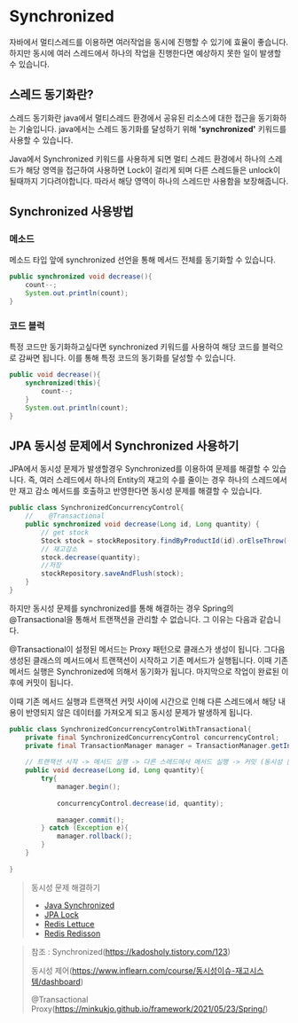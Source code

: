 # Synchronized

자바에서 멀티스레드를 이용하면 여러작업을 동시에 진행할 수 있기에 효율이 좋습니다. 하지만 동시에 여러 스레드에서 하나의 작업을 진행한다면 예상하지 못한 일이 발생할 수 있습니다.

## 스레드 동기화란?

스레드 동기화란 java에서 멀티스레드 환경에서 공유된 리소스에 대한 접근을 동기화하는 기술입니다.
java에서는 스레드 동기화를 달성하기 위해 **'synchronized'** 키워드를 사용할 수 있습니다.

Java에서 Synchronized 키워드를 사용하게 되면 멀티 스레드 환경에서 하나의 스레드가 해당 영역을 접근하여 사용하면 Lock이 걸리게 되며 다른 스레드들은 unlock이 될때까지 기다려야합니다. 따라서 해당 영역이 하나의 스레드만 사용함을 보장해줍니다.

## Synchronized 사용방법

### 메소드

메소드 타입 앞에 synchronized 선언을 통해 메서드 전체를 동기화할 수 있습니다.

~~~java
public synchronized void decrease(){
    count--;
    System.out.println(count);
}
~~~

### 코드 블럭

특정 코드만 동기화하고싶다면 synchronized 키워드를 사용하여 해당 코드를 블럭으로 감싸면 됩니다.
이를 통해 특정 코드의 동기화를 달성할 수 있습니다.

~~~java
public void decrease(){
    synchronized(this){
        count--;
    }
    System.out.println(count);
}
~~~

## JPA 동시성 문제에서 Synchronized 사용하기

JPA에서 동시성 문제가 발생할경우 Synchronized를 이용하여 문제를 해결할 수 있습니다. 즉, 여러 스레드에서 하나의 Entity의 재고의 수를 줄이는 경우 하나의 스레드에서만 재고 감소 메서드를 호출하고 반영한다면 동시성 문제를 해결할 수 있습니다.

~~~java
public class SynchronizedConcurrencyControl{
    //    @Transactional
    public synchronized void decrease(Long id, Long quantity) {
        // get stock
        Stock stock = stockRepository.findByProductId(id).orElseThrow(() -> new IllegalArgumentException("재고가 없습니다."));
        // 재고감소
        stock.decrease(quantity);
        //저장
        stockRepository.saveAndFlush(stock);
    }
}
~~~

하지만 동시성 문제를 synchronized를 통해 해결하는 경우 Spring의 @Transactional을 통해서 트랜잭션을 관리할 수 없습니다. 그 이유는 다음과 같습니다. 

@Transactional이 설정된 메서드는 Proxy 패턴으로 클래스가 생성이 됩니다. 그다음 생성된 클래스의 메서드에서 트랜잭션이 시작하고 기존 메서드가 실행됩니다. 이때 기존 메서드 실행은 Synchronized에 의해서 동기화가 됩니다. 마지막으로 작업이 완료된 이후에 커밋이 됩니다.  

이때 기존 메서드 실행과 트랜잭션 커밋 사이에 시간으로 인해 다른 스레드에서 해당 내용이 반영되지 않은 데이터를 가져오게 되고 동시성 문제가 발생하게 됩니다.
 

~~~java
public class SynchronizedConcurrencyControlWithTransactional{
    private final SynchronizedConcurrencyControl concurrencyControl;
    private final TransactionManager manager = TransactionManager.getInstance();
    
    // 트랜잭션 시작 -> 메서드 실행 -> 다른 스레드에서 메서드 실행 -> 커밋 (동시성 문제 발생!!)
    public void decrease(Long id, Long quantity){
        try{
            manager.begin();
            
            concurrencyControl.decrease(id, quantity);
            
            manager.commit();
        } catch (Exception e){
            manager.rollback();
        }
    }
    
}
~~~

> 동시성 문제 해결하기
> * [Java Synchronized](https://github.com/tlarbals824/TIL/tree/main/java/Synchronized.md)
> * [JPA Lock](https://github.com/tlarbals824/TIL/tree/main/spring/JPA/JPALock.md)
> * [Redis Lettuce](https://github.com/tlarbals824/TIL/tree/main/Redis/RedisLettuce.md)
> * [Redis Redisson](https://github.com/tlarbals824/TIL/tree/main/Redis/RedisRedisson.md)


> 참조 : 
> Synchronized(https://kadosholy.tistory.com/123)
> 
> 동시성 제어(https://www.inflearn.com/course/동시성이슈-재고시스템/dashboard)
> 
> @Transactional Proxy(https://minkukjo.github.io/framework/2021/05/23/Spring/)

